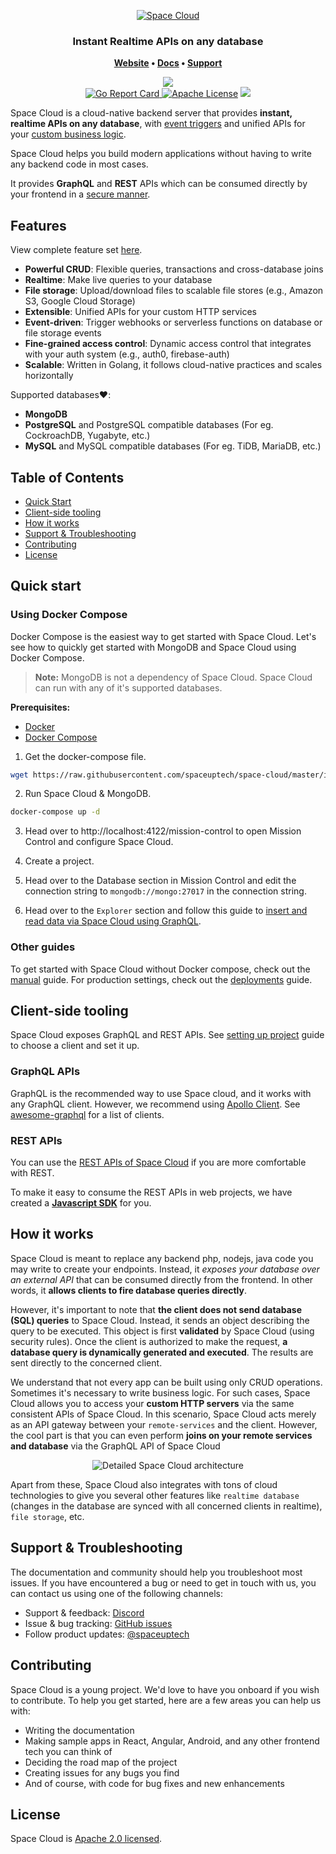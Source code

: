 <p align="center"><a href="https://www.spaceuptech.com"><img src="https://spaceuptech.com/icons/space-cloud-block-diagram1.png" alt="Space Cloud"></a></p>

<h3 align="center">
  Instant Realtime APIs on any database
</h3>

<p align="center">
  <strong>
    <a href="https://spaceuptech.com/">Website</a>
    •
    <a href="https://docs.spaceuptech.com/">Docs</a>
    •
    <a href="https://discord.gg/ypXEEBr">Support</a>
  </strong>
</p>
<p align="center">
    <a href="https://discord.gg/ypXEEBr"><img src="https://img.shields.io/badge/chat-discord-brightgreen.svg?logo=discord&%20style=flat"></a>
    <br/>
    <a href="https://goreportcard.com/report/github.com/spaceuptech/space-cloud">
    <img alt="Go Report Card" src="https://goreportcard.com/badge/github.com/spaceuptech/space-cloud">
    </a>
    <a href="https://opensource.org/licenses/Apache-2.0"><img
    alt="Apache License"
    src="https://img.shields.io/badge/License-Apache%202.0-blue.svg"></a>
    <a href="https://twitter.com/intent/follow?screen_name=spaceuptech"><img src="https://img.shields.io/badge/                 Follow-spaceuptech-blue.svg?style=flat&logo=twitter"></a>
</p>

Space Cloud is a cloud-native backend server that provides **instant, realtime APIs on any database**, with [event triggers](https://docs.spaceuptech.com/advanced/event-triggers) and unified APIs for your [custom business logic](https://docs.spaceuptech.com/essentials/remote-services).

Space Cloud helps you build modern applications without having to write any backend code in most cases.

It provides **GraphQL** and **REST** APIs which can be consumed directly by your frontend in a [secure manner](https://docs.spaceuptech.com/auth).


## Features 

View complete feature set [here](https://docs.spaceuptech.com/getting-started/introduction/features).

- **Powerful CRUD**: Flexible queries, transactions and cross-database joins
- **Realtime**: Make live queries to your database
- **File storage**: Upload/download files to scalable file stores (e.g., Amazon S3, Google Cloud Storage)
- **Extensible**: Unified APIs for your custom HTTP services
- **Event-driven**: Trigger webhooks or serverless functions on database or file storage events
- **Fine-grained access control**: Dynamic access control that integrates with your auth system (e.g., auth0, firebase-auth)
- **Scalable**: Written in Golang, it follows cloud-native practices and scales horizontally

Supported databases:heart::

- **MongoDB**
- **PostgreSQL** and PostgreSQL compatible databases (For eg. CockroachDB, Yugabyte, etc.)
- **MySQL** and MySQL compatible databases (For eg. TiDB, MariaDB, etc.)

## Table of Contents

- [Quick Start](#quick-start)
- [Client-side tooling](#client-side-tooling)
- [How it works](#how-it-works)
- [Support & Troubleshooting](#support--troubleshooting)
- [Contributing](#contributing)
- [License](#license)

## Quick start

### Using Docker Compose

Docker Compose is the easiest way to get started with Space Cloud. Let's see how to quickly get started with MongoDB and Space Cloud using Docker Compose.

> **Note:** MongoDB is not a dependency of Space Cloud. Space Cloud can run with any of it's supported databases.

**Prerequisites:**

- [Docker](https://docs.docker.com/install/)
- [Docker Compose](https://docs.docker.com/compose/install/)

1. Get the docker-compose file.

```bash
wget https://raw.githubusercontent.com/spaceuptech/space-cloud/master/install-manifests/quick-start/docker-compose/mongo/docker-compose.yaml
```

2. Run Space Cloud & MongoDB.

```bash
docker-compose up -d
```

3. Head over to http://localhost:4122/mission-control to open Mission Control and configure Space Cloud.

4. Create a project.

5. Head over to the Database section in Mission Control and edit the connection string to `mongodb://mongo:27017` in the connection string.

6. Head over to the `Explorer` section and follow this guide to [insert and read data via Space Cloud using GraphQL](https://docs.spaceuptech.com/getting-started/quick-start/explore-graphql).

### Other guides

To get started with Space Cloud without Docker compose, check out the [manual](https://docs.spaceuptech.com/getting-started/quick-start/manual) guide. For production settings, check out the [deployments](https://docs.spaceuptech.com/getting-started/deployment) guide.

## Client-side tooling
Space Cloud exposes GraphQL and REST APIs. See [setting up project](https://docs.spaceuptech.com/getting-started/setting-up-project) guide to choose a client and set it up. 

### GraphQL APIs
GraphQL is the recommended way to use Space cloud, and it works with any GraphQL client. However, we recommend using [Apollo Client](https://github.com/apollographql/apollo-client). See [awesome-graphql](https://github.com/chentsulin/awesome-graphql) for a list of clients.

### REST APIs

You can use the [REST APIs of Space Cloud](https://app.swaggerhub.com/apis/YourTechBud/space-cloud/0.12.0) if you are more comfortable with REST. 

To make it easy to consume the REST APIs in web projects, we have created a [**Javascript SDK**](https://docs.spaceuptech.com/getting-started/setting-up-project/javascript) for you.

## How it works

Space Cloud is meant to replace any backend php, nodejs, java code you may write to create your endpoints. Instead, it _exposes your database over an external API_ that can be consumed directly from the frontend. In other words, it **allows clients to fire database queries directly**.

However, it's important to note that **the client does not send database (SQL) queries** to Space Cloud. Instead, it sends an object describing the query to be executed. This object is first **validated** by Space Cloud (using security rules). Once the client is authorized to make the request, **a database query is dynamically generated and executed**. The results are sent directly to the concerned client.

We understand that not every app can be built using only CRUD operations. Sometimes it's necessary to write business logic. For such cases, Space Cloud allows you to access your **custom HTTP servers** via the same consistent APIs of Space Cloud.  In this scenario, Space Cloud acts merely as an API gateway between your `remote-services` and the client. However, the cool part is that you can even perform **joins on your remote services and database** via the GraphQL API of Space Cloud

<div style="text-align: center">
<img src="https://spaceuptech.com/icons/space-cloud-detailed.png"  style="max-width: 80%" alt="Detailed Space Cloud architecture" />
</div>

Apart from these, Space Cloud also integrates with tons of cloud technologies to give you several other features like `realtime database` (changes in the database are synced with all concerned clients in realtime), `file storage`, etc.

## Support & Troubleshooting

The documentation and community should help you troubleshoot most issues. If you have encountered a bug or need to get in touch with us, you can contact us using one of the following channels:

- Support & feedback: [Discord](https://discord.gg/ypXEEBr)
- Issue & bug tracking: [GitHub issues](https://github.com/spaceuptech/space-cloud/issues)
- Follow product updates: [@spaceuptech](https://twitter.com/spaceuptech)

## Contributing

Space Cloud is a young project. We'd love to have you onboard if you wish to contribute. To help you get started, here are a few areas you can help us with:

- Writing the documentation
- Making sample apps in React, Angular, Android, and any other frontend tech you can think of
- Deciding the road map of the project
- Creating issues for any bugs you find
- And of course, with code for bug fixes and new enhancements

## License

Space Cloud is [Apache 2.0 licensed](https://github.com/spaceuptech/space-cloud/blob/master/LICENSE).